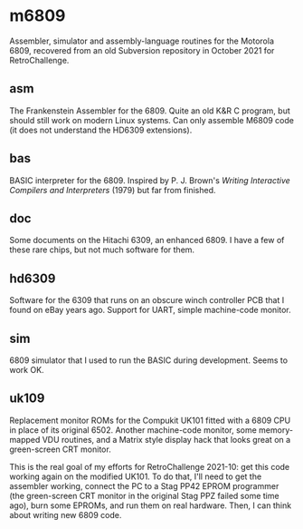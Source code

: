 # m6809 #

Assembler, simulator and assembly-language routines for the Motorola 6809,
recovered from an old Subversion repository in October 2021 for RetroChallenge.

## asm ##

The Frankenstein Assembler for the 6809.
Quite an old K&R C program, but should still work on modern Linux systems.
Can only assemble M6809 code (it does not understand the HD6309 extensions).

## bas ##

BASIC interpreter for the 6809.
Inspired by P. J. Brown's
*Writing Interactive Compilers and Interpreters*
(1979) but far from finished.

## doc ##

Some documents on the Hitachi 6309, an enhanced 6809.
I have a few of these rare chips, but not much software for them.

## hd6309 ##

Software for the 6309 that runs on an obscure winch controller PCB that I
found on eBay years ago.
Support for UART, simple machine-code monitor.

## sim ##

6809 simulator that I used to run the BASIC during development.
Seems to work OK.

## uk109 ##

Replacement monitor ROMs for the Compukit UK101 fitted with a 6809 CPU in
place of its original 6502.
Another machine-code monitor, some memory-mapped VDU routines, and a Matrix
style display hack that looks great on a green-screen CRT monitor.

This is the real goal of my efforts for RetroChallenge 2021-10: get this code
working again on the modified UK101.
To do that, I'll need to get the assembler working, connect the PC to a Stag
PP42 EPROM programmer (the green-screen CRT monitor in the original Stag PPZ
failed some time ago), burn some EPROMs, and run them on real hardware.
Then, I can think about writing new 6809 code.

